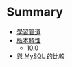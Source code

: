 # Summary

* [學習管道](README.md)
* [版本特性](version.md)
  * [10.0](version/100.md)
* [與 MySQL 的比較](compare.md)

